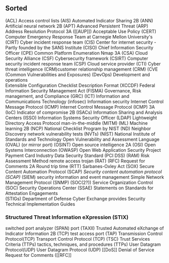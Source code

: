 ## Sorted


(ACL) Access control lists 
 (AIS) Automated Indicator Sharing  2B
 (ANN) Artificial neural network  2B
(APT) Advanced Persistent Threat 
 (ARP) Address Resolution Protocol 3A
([[AUP]]) Acceptable Use Policy 
(CERT) Computer Emergency Response Team  at Carnegie Mellon University's
(CIRT) Cyber incident response team 
(CIS) Center for internet security  - Partly founded by the SANS Institute
(CISO) Chief Information Security Officer 
(CPE) Common Platform Enumeration Nmap 3A
(CSA) Cloud Security Alliance 
(CSF) Cybersecurity framework 
(CSIRT) Computer security incident response team 
(CSP) Cloud service provider 
(CTI) Cyber threat intelligence 
(CRM)customer relationship management (CRM)
(CVE (Common Vulnerabilities and Exposures)
(DevOps) Development and operations  
  Extensible Configuration Checklist Description Format (XCCDF)
  Federal Information Security Management Act (FISMA)
 Governance, Risk management, and Compliance (GRC)
(ICT) Information and Communications Technology 
(infosec) Information security 
 Internet Control Message Protocol (ICMP)
 Internet Control Message Protocol (ICMP) 3A
(IoC) Indicator of compromise  2B
(ISACs) Information Sharing and Analysis Centers 
(ISSO) Information Systems Security Officer 
(LDAP) Lightweight Directory Access Protocol
  man-in-the-middle (MITM)
(ML) Machine learning  2B
(NCP) National Checklist Program  by NIST
(ND) Neighbor Discovery
  network vulnerability tests (NVTs)
(NIST) National Institute of Standards and Technology 
  Open Vulnerability and Assessment Language (OVAL)
 (or mirror port)
(OSINT) Open source intelligence  2A
  (OSI) Open Systems Interconnection
(OWASP) Open Web Application Security Project 
  Payment Card Industry Data Security Standard (PCI DSS)
(RAM) Risk Assessment Method
  remote access trojan (RAT)
(RFC) Request for Comments  2A
 Round trip time (RTT)
  Sarbanes-Oxley Act (SOX) 
  Secure Content Automation Protocol (SCAP)
  _Security content automation protocol (SCAP)_
(SIEM) security information and event management 
 Simple Network Management Protocol (SNMP)
(SOC(2?)) Service Organization Control 
(SOC) Security Operations Center 
(SSAE) Statements on Standards for Attestation Engagements  
(STIGs) Department of Defense Cyber Exchange provides Security Technical Implementation Guides 
### Structured Threat Information eXpression (STIX)
 switched port analyzer (SPAN) port 
 (TAXII) Trusted Automated eXchange of Indicator Information  2B
 (TCP)
  test access port (TAP)
 Transmission Control Protocol(TCP)
  Transport Control Protocol (TCP)
(TSC) Trust Services Criteria 
(TTPs) tactics, techniques, and procedures (TTPs)
 User Datagram Protocol(UDP)
  User Datagram Protocol (UDP)
  [[DoS]] Denial of Service
  Request for Comments ([[RFC]]